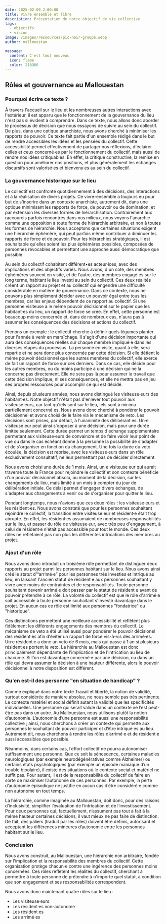 ```yaml
---
date: 2025-02-09 2:00:00
title: Vivre ensemble et libre
description: Présentation de notre objectif de vie collective  
tags:
  - objectifs
  - vision
image: /images/ressources/pic-noir-groupe.webp
author: mallouestan

message:
  content: C'est tout nouveau
  icon: flame
  color: 218380
---
```


## Rôles et gouvernance au Mallouestan

### Pourquoi écrire ce texte ?

À travers l'accueil sur le lieu et les nombreuses autres interactions avec l'extérieur, il est apparu que le fonctionnement de la gouvernance du lieu n'est pas si évident à comprendre. Dans ce texte, nous allons donc aborder le processus de décision que nous essayons de suivre au sein du collectif. De plus, dans une optique anarchiste, nous avons cherché à minimiser les rapports de pouvoir. Ce texte fait partie d'un ensemble rédigé dans le but de rendre accessibles les idées et les pensées du collectif. Cette accessibilité permet effectivement de partager nos réflexions, d'éclairer celles et ceux concerné·es par le fonctionnement du collectif, mais aussi de rendre nos idées critiquables. En effet, la critique constructive, la remise en question pour améliorer nos positions, et plus généralement les échanges discursifs sont valorisé·es et bienvenu·es au sein du collectif.

### La gouvernance historique sur le lieu

Le collectif est confronté quotidiennement à des décisions, des interactions et à la réalisation de divers projets. Ce vivre-ensemble a toujours eu pour but de s'inscrire dans un contexte anarchiste, autrement dit, dans une optique minimisant les rapports de force, de pouvoir ou de domination, et par extension les diverses formes de hiérarchisation. Contrairement aux raccourcis parfois rencontrés dans nos milieux, nous voyons l'anarchie comme une opposition à toute forme de hiérarchie arbitraire, et non à toutes les formes de hiérarchie. Nous acceptons que certaines situations exigent une hiérarchie éphémère, qui peut parfois même contribuer à diminuer les rapports de force et de pouvoir. Pour les hiérarchies stratégiques, il est souhaitable qu'elles soient les plus éphémères possibles, composées de personnes révocables et permettant une approche aussi démocratique que possible.

Au sein du collectif cohabitent différent•es acteur·ices, avec des implications et des objectifs variés. Nous avons, d'un côté, des membres éphémères souvent en visite, et de l'autre, des membres engagé·es sur le long terme, habitant le lieu investi au sein du collectif. Ces deux réalités créent un rapport au projet et au collectif qui engendre une difficulté considérable en matière de gouvernance. Dans ce contexte, nous ne pouvons plus simplement décider avec un pouvoir égal entre tous les membres, car les enjeux dépendent de ce rapport au collectif. Si une personne visiteuse a le même pouvoir décisionnel sur le papier que les habitant·es du lieu, un rapport de force se crée. En effet, cette personne est beaucoup moins concernée et, dans de nombreux cas, n'aura pas à assumer les conséquences des décisions et actions du collectif.

Prenons un exemple : le collectif cherche à définir quels légumes planter pour l'année à venir en maraîchage. Il s'agit d'une décision importante qui aura des conséquences réelles sur chaque membre impliqué·e dans les diverses étapes du processus. La personne en visite, quant à elle, sera repartie et ne sera donc plus concernée par cette décision. Si elle détient le même pouvoir décisionnel que les autres membres du collectif, elle exerce de fait un rapport de force sur ces derniers. Dans ce cas, elle décide pour les autres membres, ou du moins participe à une décision qui ne la concerne pas directement. Elle ne sera pas là pour assumer le travail que cette décision implique, ni ses conséquences, et elle ne mettra pas en jeu ses propres ressources pour accomplir ce qui est décidé.

Ainsi, depuis plusieurs années, nous avons distingué les visiteuse·eurs des habitant·es. Notre objectif n'était pas d'enlever tout pouvoir aux visiteuse·eurs, car tant qu'iels sont sur le lieu, iels sont à minima partiellement concerné·es. Nous avons donc cherché à pondérer le pouvoir décisionnel et avons choisi de le faire via le mécanisme de veto. Les décisions sont prises, par défaut, à l'unanimité des délibérant·es. Un·e visiteuse·eur peut ainsi s'opposer à une décision, mais pour une durée limitée seulement. Cette durée permet un temps d'échange supplémentaire permetant aux visiteuse·eurs de convaincre et de faire valoir leur point de vue ou dans le cas échéant donne à la personne la possibilité de s'adapter et de s'organiser en fonction du changement. Une fois la durée du veto écoulée, la décision est reprise, avec les visiteuse·eurs dans un rôle exclusivement consultatif, ne leur permettant pas de décider directement.

Nous avons choisi une durée de 1 mois. Ainsi, un·e visiteuse·eur qui aurait traversé toute la France pour rejoindre le collectif et son contexte bénéficie d'un pouvoir décisionnel absolu, au moment de la décision, sur les changements du lieu, mais limité à un mois à compter du jour de délibération initiale. Ce délai permet d'engager divers échanges, de s'adapter aux changements à venir ou de s'organiser pour quitter le lieu.

Pendant longtemps, nous n'avions que ces deux rôles : les visiteuse·eurs et les résident·es. Nous avons constaté que pour les personnes souhaitant rejoindre le collectif, la transition entre visiteuse·eur et résident·e était trop abrupte. En effet, les résident·es assumaient de nombreuses responsabilités sur le lieu, et passer du rôle de visiteuse·eur, avec très peu d'engagement, à celui de résident·e n'était pas accessible pour tout le monde. Ces deux rôles ne reflétaient pas non plus les différentes intrications des membres au projet.

### Ajout d'un rôle

Nous avons donc introduit un troisième rôle permettant de distinguer deux rapports au projet parmi les personnes habitant sur le lieu. Nous avons ainsi créé le statut d'“arrimé·e” pour les personnes très investies et intriqué au lieu, en laissant l'ancien statut de résident·e aux personnes souhaitant y vivre avec moins de contraintes et de responsabilités. Toute personne souhaitant devenir arrimé·e doit passer par le statut de résident·e avant de pouvoir prétendre à ce rôle. La volonté du collectif est que le rôle d'arrimé·e soit accessible à toute personne souhaitant s'investir davantage dans le projet. En aucun cas ce rôle est limité aux personnes "fondatrice" ou "historique".

Ces distinctions permettent une meilleure accessibilité et reflètent plus fidèlement les différents engagements des membres du collectif. Le mécanisme de veto a été utilisé aussi pour pondérer le pouvoir décisionel des résident·es afin d'éviter un rapport de force vis-à-vis des arrimé·es. Un·e résident·e a donc un veto de 6 mois, mais qui passe à 1 an si plusieurs résident·es portent le veto. La hiérarchie au Mallouestan est donc principalement dépendante de l'implication et de l'intrication au lieu de chacun·e. Si l'on est davantage concerné·e par une décision, ou dans un rôle qui devra assumer la décision à une hauteur différente, alors le pouvoir décisionnel à notre disposition est différent. 

### Qu'en est-il des personne "en situation de handicap" ?

Comme expliqué dans notre texte Travail et liberté, la notion de validité, surtout considérée de manière absolue, ne nous semble pas très pertinente. Le contexte matériel et social définit autant la validité que les spécificités individuelles. Une personne qui serait valide dans un contexte ne l’est peut-être pas dans un autre. Au Mallouestan, nous utilisons plutôt la notion d’autonomie. L’autonomie d’une personne est aussi une responsabilité collective ; ainsi, nous cherchons à créer un contexte qui permette aux personnes le souhaitant de pouvoir participer et d’être intriqué·es au lieu. Autrement dit, nous cherchons à rendre les rôles d’arrimé·e et de résident·e aussi accessibles que possible.

Néanmoins, dans certains cas, l’effort collectif ne pourra autonomiser suffisamment une personne. Que ce soit la sénescence, certaines maladies neurologiques (par exemple neurodégénératives comme Alzheimer) ou certains états psychologiques (par exemple un épisode maniaque d’un trouble bipolaire), il existe des situations où le contexte social et matériel ne suffit pas. Pour autant, il est de la responsabilité du collectif de faire en sorte de maximiser l’autonomie de ces personnes. Par exemple, la perte d’autonomie épisodique ne justifie en aucun cas d’être considéré·e comme non autonome en tout temps.

La hiérarchie, comme imaginée au Mallouestan, doit donc, pour des raisons d’inclusivité, simplifier l’évaluation de l’intrication et de l’investissement. Pour deux personnes qui, factuellement, n’assument pas tout à fait à la même hauteur certaines décisions, il vaut mieux ne pas faire de distinction. De fait, des paliers (traduit par les rôles) doivent être définis, autorisant et acceptant les différences mineures d’autonomie entre les personnes habitant sur le lieu.

### Conclusion

Nous avons construit, au Mallouestan, une hiérarchie non arbitraire, fondée sur l'implication et la responsabilité des membres du collectif. Cette organisation protège chacun·e contre une ingérence des personnes moins concernées. Ces rôles reflètent les réalités du collectif, cherchant à permettre à toute personne de prétendre à n'importe quel statut, à condition que son engagement et ses responsabilités correspondent.

Nous avons donc maintenant quatre rôles sur le lieu :
- Les visiteuse·eurs
- Les résident·es non-autonome
- Les résident·es
- Les arrimé·es
